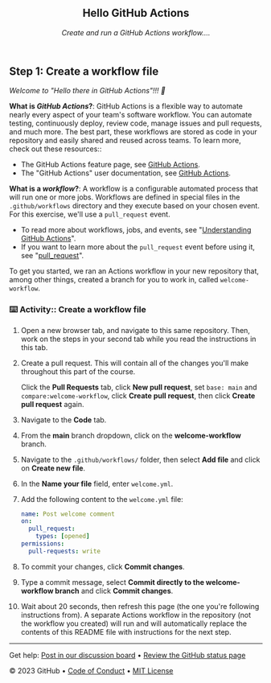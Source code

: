 <header>

## Hello GitHub Actions

_*Create and run a GitHub Actions workflow....*_

</header>

## Step 1: Create a workflow file

_Welcome to "Hello there in GitHub Actions"!!! :wave:_

**What is _GitHub Actions_?**: GitHub Actions is a flexible way to automate nearly every aspect of your team's software workflow. You can automate testing, continuously deploy, review code, manage issues and pull requests, and much more. The best part, these workflows are stored as code in your repository and easily shared and reused across teams. To learn more, check out these resources::

- The GitHub Actions feature page, see [GitHub Actions](https://github.com/features/actions).
- The "GitHub Actions" user documentation, see [GitHub Actions](https://docs.github.com/actions).

**What is a _workflow_?**: A workflow is a configurable automated process that will run one or more jobs. Workflows are defined in special files in the `.github/workflows` directory and they execute based on your chosen event. For this exercise, we'll use a `pull_request` event.

- To read more about workflows, jobs, and events, see "[Understanding GitHub Actions](https://docs.github.com/en/actions/learn-github-actions/understanding-github-actions)".
- If you want to learn more about the `pull_request` event before using it, see "[pull_request](https://docs.github.com/en/developers/webhooks-and-events/webhooks/webhook-events-and-payloads#pull_request)".

To get you started, we ran an Actions workflow in your new repository that, among other things, created a branch for you to work in, called `welcome-workflow`.

### :keyboard: Activity:: Create a workflow file

1. Open a new browser tab, and navigate to this same repository. Then, work on the steps in your second tab while you read the instructions in this tab.
1. Create a pull request. This will contain all of the changes you'll make throughout this part of the course.

   Click the **Pull Requests** tab, click **New pull request**, set `base: main` and `compare:welcome-workflow`, click **Create pull request**, then click **Create pull request** again.

1. Navigate to the **Code** tab.
1. From the **main** branch dropdown, click on the **welcome-workflow** branch.
1. Navigate to the `.github/workflows/` folder, then select **Add file** and click on **Create new file**.
1. In the **Name your file** field, enter `welcome.yml`.
1. Add the following content to the `welcome.yml` file:

   ```yaml copy
   name: Post welcome comment
   on:
     pull_request:
       types: [opened]
   permissions:
     pull-requests: write
   ```

1. To commit your changes, click **Commit changes**.
2. Type a commit message, select **Commit directly to the welcome-workflow branch** and click **Commit changes**.
1. Wait about 20 seconds, then refresh this page (the one you're following instructions from). A separate Actions workflow in the repository (not the workflow you created) will run and will automatically replace the contents of this README file with instructions for the next step.

<footer>

---

Get help: [Post in our discussion board](https://github.com/orgs/skills/discussions/categories/hello-github-actions) &bull; [Review the GitHub status page](https://www.githubstatus.com/)

&copy; 2023 GitHub &bull; [Code of Conduct](https://www.contributor-covenant.org/version/2/1/code_of_conduct/code_of_conduct.md) &bull; [MIT License](https://gh.io/mit)

</footer>
